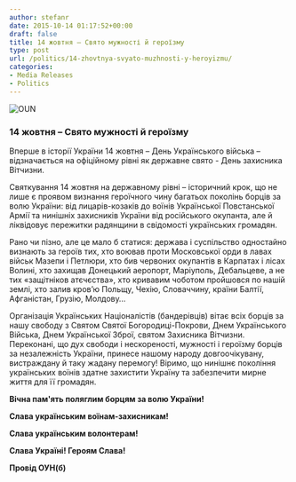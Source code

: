 ```yaml
---
author: stefanr
date: 2015-10-14 01:17:52+00:00
draft: false
title: 14 жовтня – Свято мужності й героїзму
type: post
url: /politics/14-zhovtnya-svyato-muzhnosti-y-heroyizmu/
categories:
- Media Releases
- Politics
---
```


![OUN](http://www.ozeukes.com/wp-content/uploads/2015/08/OUN.png)



### **14 жовтня – Свято мужності й героїзму**


Вперше в історії України 14 жовтня – День Українського війська – відзначається на офіційному рівні як державне свято - День захисника Вітчизни.

Святкування 14 жовтня на державному рівні – історичний крок, що не лише є проявом визнання героїчного чину багатьох поколінь борців за волю України: від лицарів-козаків до воїнів Української Повстанської Армії та нинішніх захисників України від російського окупанта, але й ліквідовує пережитки радянщини в свідомості українських громадян.

Рано чи пізно, але це мало б статися: держава і суспільство одностайно визнають за героїв тих, хто воював проти Московської орди в лавах військ Мазепи і Петлюри, хто бив червоних окупантів в Карпатах і лісах Волині, хто захищав Донецький аеропорт, Маріуполь, Дебальцеве, а не тих «защітніков атєчєства», хто кривавим чоботом пройшовся по нашій землі, хто залив кров’ю Польщу, Чехію, Словаччину, країни Балтії, Афганістан, Грузію, Молдову…

Організація Українських Націоналістів (бандерівців) вітає всіх борців за нашу свободу з Святом Святої Богородиці-Покрови, Днем Українського Війська, Днем Української Зброї, святом Захисника Вітчизни. Переконані, що дух свободи і нескореності, мужності і героїзму борців за незалежність України, принесе нашому народу довгоочікувану, вистраждану й таку жадану перемогу! Віримо, що нинішнє покоління українських воїнів здатне захистити Україну та забезпечити мирне життя для її громадян.

**Вічна пам'ять поляглим борцям за волю України!**

**Слава українським воїнам-захисникам!**

**Слава українським волонтерам!**

**Слава Україні! Героям Слава!**


**Провід ОУН(б)**




